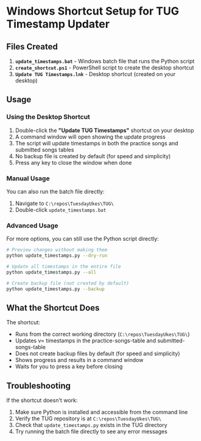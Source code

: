 # Windows Shortcut Setup for TUG Timestamp Updater

## Files Created

1. **`update_timestamps.bat`** - Windows batch file that runs the Python script
2. **`create_shortcut.ps1`** - PowerShell script to create the desktop shortcut
3. **`Update TUG Timestamps.lnk`** - Desktop shortcut (created on your desktop)

## Usage

### Using the Desktop Shortcut
1. Double-click the **"Update TUG Timestamps"** shortcut on your desktop
2. A command window will open showing the update progress
3. The script will update timestamps in both the practice songs and submitted songs tables
4. No backup file is created by default (for speed and simplicity)
5. Press any key to close the window when done

### Manual Usage
You can also run the batch file directly:
1. Navigate to `C:\repos\TuesdayUkes\TUG\`
2. Double-click `update_timestamps.bat`

### Advanced Usage
For more options, you can still use the Python script directly:
```bash
# Preview changes without making them
python update_timestamps.py --dry-run

# Update all timestamps in the entire file
python update_timestamps.py --all

# Create backup file (not created by default)
python update_timestamps.py --backup
```

## What the Shortcut Does

The shortcut:
- Runs from the correct working directory (`C:\repos\TuesdayUkes\TUG\`)
- Updates v= timestamps in the practice-songs-table and submitted-songs-table
- Does not create backup files by default (for speed and simplicity)
- Shows progress and results in a command window
- Waits for you to press a key before closing

## Troubleshooting

If the shortcut doesn't work:
1. Make sure Python is installed and accessible from the command line
2. Verify the TUG repository is at `C:\repos\TuesdayUkes\TUG\`
3. Check that `update_timestamps.py` exists in the TUG directory
4. Try running the batch file directly to see any error messages
